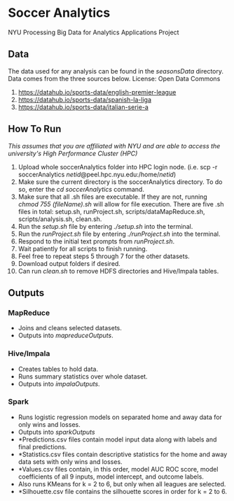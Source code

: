 # Soccer Analytics
NYU Processing Big Data for Analytics Applications Project

## Data
The data used for any analysis can be found in the *seasonsData* directory.
Data comes from the three sources below. License: Open Data Commons
1. https://datahub.io/sports-data/english-premier-league
2. https://datahub.io/sports-data/spanish-la-liga
3. https://datahub.io/sports-data/italian-serie-a

## How To Run
*This assumes that you are affiliated with NYU and are able to access the university's High Performance Cluster (HPC)*

1. Upload whole soccerAnalytics folder into HPC login node. (i.e. scp -r soccerAnalytics *netid*@peel.hpc.nyu.edu:/home/*netid*)
2. Make sure the current directory is the soccerAnalytics directory. To do so, enter the *cd soccerAnalytics* command.
3. Make sure that all .sh files are executable. If they are not, running *chmod 755 (fileName).sh* will allow for file execution. There are five .sh files in total: setup.sh, runProject.sh, scripts/dataMapReduce.sh, scripts/analysis.sh, clean.sh. 
4. Run the *setup.sh* file by entering *./setup.sh* into the terminal.
5. Run the *runProject.sh* file by entering *./runProject.sh* into the terminal.
6. Respond to the initial text prompts from *runProject.sh*.
7. Wait patiently for all scripts to finish running.
8. Feel free to repeat steps 5 through 7 for the other datasets.
9. Download output folders if desired.
10. Can run *clean.sh* to remove HDFS directories and Hive/Impala tables. 

## Outputs

### MapReduce
* Joins and cleans selected datasets.
* Outputs into *mapreduceOutputs*.

### Hive/Impala
* Creates tables to hold data.
* Runs summary statistics over whole dataset.
* Outputs into *impalaOutputs*.

### Spark
* Runs logistic regression models on separated home and away data for only wins and losses.
* Outputs into *sparkOutputs*
* \*Predictions.csv files contain model input data along with labels and final predictions.
* \*Statistics.csv files contain descriptive statistics for the home and away data sets with only wins and losses.
* \*Values.csv files contain, in this order, model AUC ROC score, model coefficients of all 9 inputs, model intercept, and outcome labels.
* Also runs KMeans for k = 2 to 6, but only when all leagues are selected.
* \*Silhouette.csv file contains the silhouette scores in order for k = 2 to 6.
